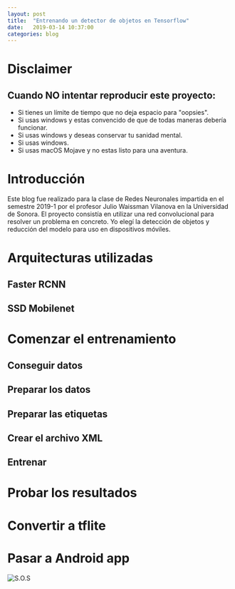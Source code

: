 ```yaml
---
layout: post
title:  "Entrenando un detector de objetos en Tensorflow"
date:   2019-03-14 10:37:00
categories: blog
---
```

# Disclaimer
## Cuando NO intentar reproducir este proyecto:
 - Si tienes un límite de tiempo que no deja espacio para "oopsies".
 - Si usas windows y estas convencido de que de todas maneras debería funcionar.
 - Si usas windows y deseas conservar tu sanidad mental.
 - Si usas windows.
 - Si usas macOS Mojave y no estas listo para una aventura.
# Introducción 
Este blog fue realizado para la clase de Redes Neuronales impartida en el semestre 2019-1 por el profesor Julio Waissman Vilanova en la Universidad de Sonora. El proyecto consistía en utilizar una red convolucional para resolver un problema en concreto. Yo elegí la detección de objetos y reducción del modelo para uso en dispositivos móviles.
# Arquitecturas utilizadas
## Faster RCNN
## SSD Mobilenet
# Comenzar el entrenamiento
## Conseguir datos
## Preparar los datos
## Preparar las etiquetas
## Crear el archivo XML
## Entrenar
# Probar los resultados
# Convertir a tflite
# Pasar a Android app
![S.O.S](../../../assets/img/app1.jpg)
